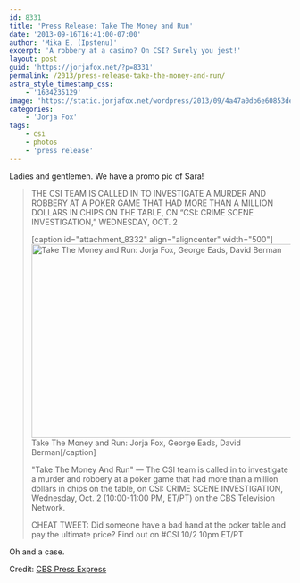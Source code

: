 ```yaml
---
id: 8331
title: 'Press Release: Take The Money and Run'
date: '2013-09-16T16:41:00-07:00'
author: 'Mika E. (Ipstenu)'
excerpt: 'A robbery at a casino? On CSI? Surely you jest!'
layout: post
guid: 'https://jorjafox.net/?p=8331'
permalink: /2013/press-release-take-the-money-and-run/
astra_style_timestamp_css:
    - '1634235129'
image: 'https://static.jorjafox.net/wordpress/2013/09/4a47a0db6e60853dedfcfdf08a5ca249.png'
categories:
    - 'Jorja Fox'
tags:
    - csi
    - photos
    - 'press release'
---
```


Ladies and gentlemen. We have a promo pic of Sara!
<blockquote>THE CSI TEAM IS CALLED IN TO INVESTIGATE A MURDER AND ROBBERY AT A POKER GAME THAT HAD MORE THAN A MILLION DOLLARS IN CHIPS ON THE TABLE, ON “CSI: CRIME SCENE INVESTIGATION,” WEDNESDAY, OCT. 2

[caption id="attachment_8332" align="aligncenter" width="500"]<img class="size-full wp-image-8332" alt="Take The Money and Run: Jorja Fox, George Eads, David Berman" src="//static.jorjafox.net/wordpress/2013/09/4a47a0db6e60853dedfcfdf08a5ca249.png" width="500" height="347" /> Take The Money and Run: Jorja Fox, George Eads, David Berman[/caption]

"Take The Money And Run" — The CSI team is called in to investigate a murder and robbery at a poker game that had more than a million dollars in chips on the table, on CSI: CRIME SCENE INVESTIGATION, Wednesday, Oct. 2 (10:00-11:00 PM, ET/PT) on the CBS Television Network.

CHEAT TWEET: Did someone have a bad hand at the poker table and pay the ultimate price? Find out on #CSI 10/2 10pm ET/PT</blockquote>
Oh and a case.

Credit: <a href="http://www.cbspressexpress.com/cbs-entertainment/shows/csi-crime-scene-investigation/releases/view?id=36624">CBS Press Express</a>